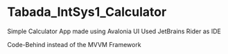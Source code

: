 # Tabada_IntSys1_Calculator
Simple Calculator App made using Avalonia UI
Used JetBrains Rider as IDE

Code-Behind instead of the MVVM Framework
